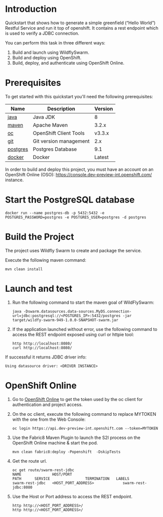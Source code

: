 # Introduction

Quickstart that shows how to generate a simple greenfield (“Hello World”) Restful Service and run it top of openshift.
It contains a rest endpoint which is used to verify a JDBC connection.

You can perform this task in three different ways:

1. Build and launch using WildflySwarm.
2. Build and deploy using OpenShift.
3. Build, deploy, and authenticate using OpenShift Online.

# Prerequisites

To get started with this quickstart you'll need the following prerequisites:

Name | Description | Version
--- | --- | ---
[java][1] | Java JDK | 8
[maven][2] | Apache Maven | 3.2.x 
[oc][3] | OpenShift Client Tools | v3.3.x
[git][4] | Git version management | 2.x
[postgres][5] | Postgres Database | 9.1
[docker][6] | Docker | Latest

[1]: http://www.oracle.com/technetwork/java/javase/downloads/
[2]: https://maven.apache.org/download.cgi?Preferred=ftp://mirror.reverse.net/pub/apache/
[3]: https://docs.openshift.com/enterprise/3.2/cli_reference/get_started_cli.html
[4]: https://git-scm.com/book/en/v2/Getting-Started-Installing-Git
[5]: https://hub.docker.com/_/postgres/
[6]: https://docs.docker.com/engine/installation/

In order to build and deploy this project, you must have an account on an OpenShift Online (OSO): https://console.dev-preview-int.openshift.com/ instance.

# Start the PostgreSQL database

```
docker run --name postgres-db -p 5432:5432 -e POSTGRES_PASSWORD=postgres -e POSTGRES_USER=postgres -d postgres
```

# Build the Project

The project uses Wildfly Swarm to create and package the service.

Execute the following maven command:

```
mvn clean install
```

# Launch and test

1. Run the following command to start the maven goal of WildFlySwarm:

    ```
    java -Dswarm.datasources.data-sources.MyDS.connection-url=jdbc:postgresql://<POSTGRES_IP>:5432/postgres -jar target/wildfy-swarm-949-1.0.0-SNAPSHOT-swarm.jar
    ```

1. If the application launched without error, use the following command to access the REST endpoint exposed using curl or httpie tool:

    ```
    http http://localhost:8080/
    curl http://localhost:8080/
    ```
    
If successful it returns JDBC driver info:

```
Using datasource driver: <DRIVER INSTANCE>
```

# OpenShift Online

1. Go to [OpenShift Online](https://console.dev-preview-int.openshift.com/console/command-line) to get the token used by the oc client for authentication and project access. 

1. On the oc client, execute the following command to replace MYTOKEN with the one from the Web Console:

    ```
    oc login https://api.dev-preview-int.openshift.com --token=MYTOKEN
    ```
1. Use the Fabric8 Maven Plugin to launch the S2I process on the OpenShift Online machine & start the pod.

    ```
    mvn clean fabric8:deploy -Popenshift  -DskipTests
    ```
    
1. Get the route url.

    ```
    oc get route/swarm-rest-jdbc
    NAME              HOST/PORT                                          PATH      SERVICE                TERMINATION   LABELS
    swarm-rest-jdbc   <HOST_PORT_ADDRESS>             swarm-rest-jdbc:8080
    ```

1. Use the Host or Port address to access the REST endpoint.
    ```
    http http://<HOST_PORT_ADDRESS>/
    http http://<HOST_PORT_ADDRESS>/
    ```

